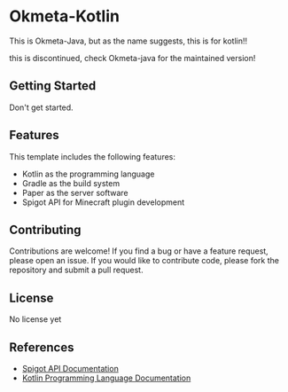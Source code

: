 # Okmeta-Kotlin
This is Okmeta-Java, but as the name suggests, this is for kotlin!!

this is discontinued, check Okmeta-java for the maintained version!

## Getting Started

Don't get started.

## Features

This template includes the following features:

- Kotlin as the programming language
- Gradle as the build system
- Paper as the server software
- Spigot API for Minecraft plugin development

## Contributing

Contributions are welcome! If you find a bug or have a feature request, please open an issue. If you would like to contribute code, please fork the repository and submit a pull request.

## License

No license yet

## References

- [Spigot API Documentation](https://hub.spigotmc.org/javadocs/spigot/)
- [Kotlin Programming Language Documentation](https://kotlinlang.org/docs/home.html)
